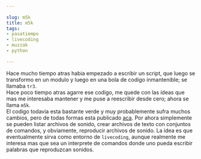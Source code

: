 ```yaml
---
  
slug: m5k  
title: m5k  
tags:  
- pasatiempo  
- livecoding  
- muzzak  
- python  
  
---
```

  
Hace mucho tiempo atras habia empezado a escribir un script, que luego se transformo en un modulo y luego en una bola de codigo inmantenible; se llamaba `tr3`.  
Hace poco tiempo atras agarre ese codigo, me quede con las ideas que mas me interesaba mantener y me puse a reescribir desde cero; ahora se llama `m5k`.  
El codigo todavia esta bastante verde y muy probablemente sufra muchos cambios, pero de todas formas esta publicado [aca](https://github.com/lvm/m5k). Por ahora simplemente se pueden listar archivos de sonido, crear archivos de texto con conjuntos de comandos, y obviamente, reproducir archivos de sonido. La idea es que eventualmente sirva como entorno de `livecoding`, aunque realmente me interesa mas que sea un interprete de comandos donde uno pueda escribir palabras que reproduzcan sonidos. 
